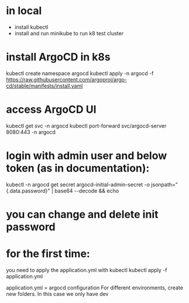 # in local
- install kubectl
- install and run minikube to run k8 test cluster

# install ArgoCD in k8s
kubectl create namespace argocd
kubectl apply -n argocd -f https://raw.githubusercontent.com/argoproj/argo-cd/stable/manifests/install.yaml

# access ArgoCD UI
kubectl get svc -n argocd
kubectl port-forward svc/argocd-server 8080:443 -n argocd

# login with admin user and below token (as in documentation):
kubectl -n argocd get secret argocd-initial-admin-secret -o jsonpath="{.data.password}" | base64 --decode && echo

# you can change and delete init password

# for the first time:
you need to apply the application.yml with kubectl
kubectl apply -f application.yml

application.yml = argocd configuration
For different environments, create new folders. In this case we only have dev